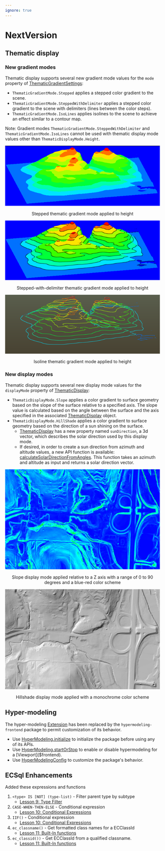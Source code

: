 ```yaml
---
ignore: true
---
```

# NextVersion

## Thematic display

### New gradient modes

Thematic display supports several new gradient mode values for the `mode` property of [ThematicGradientSettings]($common):
* `ThematicGradientMode.Stepped` applies a stepped color gradient to the scene.
* `ThematicGradientMode.SteppedWithDelimiter` applies a stepped color gradient to the scene with delimiters (lines between the color steps).
* `ThematicGradientMode.IsoLines` applies isolines to the scene to achieve an effect similar to a contour map.

Note: Gradient modes `ThematicGradientMode.SteppedWithDelimiter` and `ThematicGradientMode.IsoLines` cannot be used with thematic display mode values other than `ThematicDisplayMode.Height`.

![stepped thematic gradient mode applied to height](./assets/thematic_stepped.png)
<p align="center">Stepped thematic gradient mode applied to height</p>

![stepped-with-delimiter thematic gradient mode applied to height](./assets/thematic_steppedWithDelimiter.png)
<p align="center">Stepped-with-delimiter thematic gradient mode applied to height</p>

![isoline thematic gradient mode applied to height](./assets/thematic_isolines.png)
<p align="center">Isoline thematic gradient mode applied to height</p>

### New display modes

Thematic display supports several new display mode values for the `displayMode` property of [ThematicDisplay]($common):
* `ThematicDisplayMode.Slope` applies a color gradient to surface geometry based on the slope of the surface relative to a specified axis. The slope value is calculated based on the angle between the surface and the axis specified in the associated [ThematicDisplay]($common) object.
* `ThematicDisplayMode.HillShade` applies a color gradient to surface geometry based on the direction of a sun shining on the surface.
  * [ThematicDisplay]($common) has a new property named `sunDirection`, a 3d vector, which describes the solar direction used by this display mode.
  * If desired, in order to create a sun direction from azimuth and altitude values, a new API function is available: [calculateSolarDirectionFromAngles]($common). This function takes an azimuth and altitude as input and returns a solar direction vector.

![slope display mode applied relative to a Z axis with a range of 0 to 90 degrees and a blue-red color scheme](./assets/thematic_slope.png)
<p align="center">Slope display mode applied relative to a Z axis with a range of 0 to 90 degrees and a blue-red color scheme</p>

![hillshade display mode applied with a monochrome color scheme](./assets/thematic_hillshade.png)
<p align="center">Hillshade display mode applied with a monochrome color scheme</p>

## Hyper-modeling

The hyper-modeling [Extension]($frontend) has been replaced by the `hypermodeling-frontend` package to permit customization of its behavior.

* Use [HyperModeling.initialize]($hypermodeling) to initialize the package before using any of its APIs.
* Use [HyperModeling.startOrStop]($hypermodeling) to enable or disable hypermodeling for a [Viewport]($frontend).
* Use [HyperModelingConfig]($hypermodeling) to customize the package's behavior.

## ECSql Enhancements

Added these expressions and functions

1. `<type> IS [NOT] (type-list)` - Filter parent type by subtype
    * [Lesson 9: Type Filter](../learning/ECSQLTutorial/TypeFilter.md)
1. `CASE-WHEN-THEN-ELSE` - Conditional expression
    * [Lesson 10: Conditional Expressions](../learning/ECSQLTutorial/ConditionalExpr.md)
1. `IIF()`  - Conditional expression
    * [Lesson 10: Conditional Expressions](../learning/ECSQLTutorial/ConditionalExpr.md)
1. `ec_classname()` - Get formatted class names for a ECClassId
    * [Lesson 11: Built-In functions](../learning/ECSQLTutorial/BuiltInFunctions.md)
1. `ec_classid())` - Get ECClassId from a  qualified classname.
    * [Lesson 11: Built-In functions](../learning/ECSQLTutorial/BuiltInFunctions.md)
